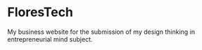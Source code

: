 # FloresTech
My business website for the submission of my design thinking in entrepreneurial mind subject. 

